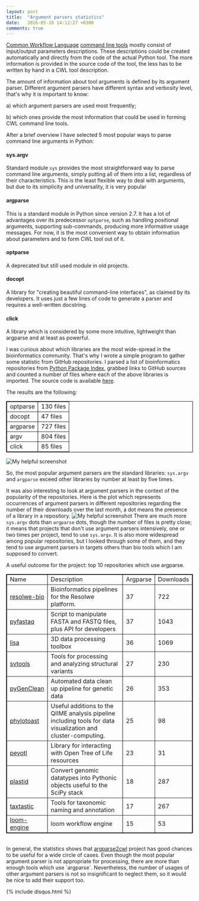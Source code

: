 ```yaml
---
layout: post
title:  "Argument parsers statistics"
date:   2016-05-16 14:12:27 +0300
comments: true
---
```

<a href="http://www.commonwl.org/">Common Workflow Language</a> <a href="http://www.commonwl.org/draft-3/CommandLineTool.html">command line tools</a> mostly consist of input/output parameters descriptions. These descriptions could be created automatically and directly from the code of the actual Python tool. The more information is provided in the source code of the tool, the less has to be written by hand in a CWL tool description. 


The amount of information about tool arguments is defined by its argument parser. Different argument parsers have different syntax and verbosity level, that's why it is important to know:

a) which argument parsers are used most frequently;

b) which ones provide the most information that could be used in forming CWL command line tools.

After a brief overview I have selected 5 most popular ways to parse command line arguments in Python:

#### sys.argv 

Standard module `sys` provides the most straightforward way to parse command line arguments, simply putting all of them into a list, regardless of their characteristics. This is the least flexible way to deal with arguments, but due to its simplicity and universality, it is very popular

#### argparse 

This is a standard module in Python since version 2.7. It has a lot of advantages over its predecessor `optparse`, such as handling positional arguments, supporting sub-commands, producing more informative usage messages. For now, it is the most convenient way to obtain information about parameters and to form CWL tool out of it. 

#### optparse 

A deprecated but still used module in old projects.

#### docopt 

A library for "creating beautiful command-line interfaces", as claimed by its developers. It uses just a few lines of code to generate a parser and requires a well-written docstring.

#### click 

A library which is considered by some more intuitive, lightweight than argparse and at least as powerful.

I was curious about which libraries are the most wide-spread in the bioinformatics community. That's why I wrote a simple program to gather some statistic from GitHub repositories. I parsed a list of bioinformatics repositories from <a href="https://pypi.python.org/pypi?:action=browse&show=all&c=388">Python Package Index</a>, grabbed links to GitHub sources and counted a number of files where each of the above libraries is imported. The source code is available <a href="https://bitbucket.org/anton-khodak/parser-survey">here</a>.

The results are the following:

<table cellpadding="10" frame="void" rules="all" style="border: 1px solid black;">
    <tr>
        <td>optparse</td>
        <td>130 files</td>
    </tr>
    <tr>
        <td>docopt </td>
        <td>47 files</td>
    </tr>
    <tr>
        <td>argparse</td>
        <td>727 files</td>
    </tr>
    <tr>
        <td>argv</td>
        <td>804 files</td>
    </tr>
    <tr>
        <td>click</td>
        <td>85 files</td>
    </tr>
</table>

![My helpful screenshot](/argparse2cwl-blog//assets/bar.png)

So, the most popular argument parsers are the standard libraries: `sys.argv` and `argparse` exceed other libraries by number at least by five times.

It was also interesting to look at argument parsers in the context of the popularity of the repositories. Here is the plot which represents occurrences of argument parsers in different repositories regarding the number of their downloads over the last month, a dot means the presence of a library in a repository. 
![My helpful screenshot](/argparse2cwl-blog//assets/scattered.png)
There are much more `sys.argv` dots than `argparse` dots, though the number of files is pretty close; it means that projects that don't use argument parsers intensively, one or two times per project, tend to use `sys.argv`. It is also more widespread among popular repositories, but I looked through some of them, and they tend to use argument parsers in targets others than bio tools which I am supposed to convert.

A useful outcome for the project: top 10 repositories which use argparse.
<table cellpadding="10" frame="void" rules="all" style="border: 1px solid black;">
<tr><td>Name</td><td>Description</td><td>Argparse</td><td>Downloads</td></tr>
<tr><td><a href="https://github.com/genialis/resolwe-bio/">resolwe-bio</a></td><td>Bioinformatics pipelines for the Resolwe platform.</td><td>37</td> <td>722</td></tr>
<tr><td><a href="https://github.com/sanger-pathogens/Fastaq">pyfastaq</a></td><td>Script to manipulate FASTA and FASTQ files, plus API for developers</td><td>37</td> <td>1043</td></tr>
<tr><td><a href="https://github.com/mjirik/lisa">lisa</a></td><td>3D data processing toolbox</td><td>36</td> <td>1069</td></tr>
<tr><td><a href="https://github.com/hall-lab/svtools">svtools</a></td><td>Tools for processing and analyzing structural variants</td><td>27</td> <td>230</td></tr>
<tr><td><a href="https://github.com/lemieuxl/pyGenClean">pyGenClean</a></td><td>Automated data clean up pipeline for genetic data</td><td>26</td> <td>353</td></tr>
<tr><td><a href="https://github.com/smdabdoub/phylotoast">phylotoast</a></td><td>Useful additions to the QIIME analysis pipeline including tools for data visualization and cluster-computing.</td><td>25</td> <td>98</td></tr>
<tr><td><a href="https://github.com/OpenTreeOfLife/peyotl">peyotl</a></td><td>Library for interacting with Open Tree of Life resources</td><td>23</td> <td>31</td></tr>
<tr><td><a href="https://github.com/joshuagryphon/plastid">plastid</a></td><td>Convert genomic datatypes into Pythonic objects useful to the SciPy stack</td><td>18</td> <td>287</td></tr>
<tr><td><a href="https://github.com/fhcrc/taxtastic">taxtastic</a></td><td>Tools for taxonomic naming and annotation</td><td>17</td> <td>267</td></tr>
<tr><td><a href="https://github.com/StanfordBioinformatics/loom">loom-engine</a></td><td>loom workflow engine</td><td>15</td> <td>53</td></tr>
</table>
<br>
In general, the statistics shows that <a href="https://github.com/common-workflow-language/gxargparse/tree/cwl-refactor">argparse2cwl</a> project has good chances to be useful for a wide circle of cases. Even though the most popular argument parser is not appropriate for processing, there are more than enough tools which use `argparse`. Nevertheless, the number of usages of other argument parsers is not so insignificant to neglect them, so it would be nice to add their support too.


{% include disqus.html %}


